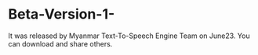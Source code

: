 # Beta-Version-1-
It was released by Myanmar Text-To-Speech Engine Team on June23. You can download and share others.
